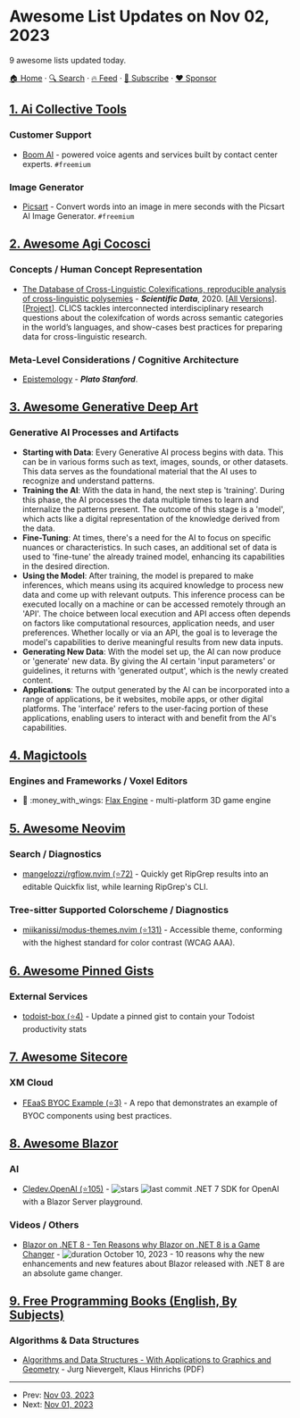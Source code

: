 # Awesome List Updates on Nov 02, 2023

9 awesome lists updated today.

[🏠 Home](/README.md) · [🔍 Search](https://www.trackawesomelist.com/search/) · [🔥 Feed](https://www.trackawesomelist.com/rss.xml) · [📮 Subscribe](https://trackawesomelist.us17.list-manage.com/subscribe?u=d2f0117aa829c83a63ec63c2f&id=36a103854c) · [❤️  Sponsor](https://github.com/sponsors/theowenyoung)



## [1. Ai Collective Tools](/content/Hyraze/ai-collective-tools/README.md)

### Customer Support

*   [Boom AI](https://boom.ai/) - powered voice agents and services built by contact center experts. `#freemium`

### Image Generator

*   [Picsart](https://picsart.com/ai-image-generator/) - Convert words into an image in mere seconds with the Picsart AI Image Generator. `#freemium`

## [2. Awesome Agi Cocosci](/content/YuzheSHI/awesome-agi-cocosci/README.md)

### Concepts / Human Concept Representation

*   [The Database of Cross-Linguistic Colexifications, reproducible analysis of cross-linguistic polysemies](https://www.nature.com/articles/s41597-019-0341-x) - ***Scientific Data***, 2020. \[[All Versions](https://scholar.google.com/scholar?cluster=4039754406289857135\&hl=en\&as_sdt=0,5)]. \[[Project](https://clics.clld.org/)]. CLICS tackles interconnected interdisciplinary research questions about the colexifcation of words across semantic categories in the world’s languages, and show-cases best practices for preparing data for cross-linguistic research.

### Meta-Level Considerations / Cognitive Architecture

*   [Epistemology](https://plato.stanford.edu/entries/epistemology/) - ***Plato Stanford***.

## [3. Awesome Generative Deep Art](/content/filipecalegario/awesome-generative-deep-art/README.md)

### Generative AI Processes and Artifacts

*   **Starting with Data**: Every Generative AI process begins with data. This can be in various forms such as text, images, sounds, or other datasets. This data serves as the foundational material that the AI uses to recognize and understand patterns.
*   **Training the AI**: With the data in hand, the next step is 'training'. During this phase, the AI processes the data multiple times to learn and internalize the patterns present. The outcome of this stage is a 'model', which acts like a digital representation of the knowledge derived from the data.
*   **Fine-Tuning**: At times, there's a need for the AI to focus on specific nuances or characteristics. In such cases, an additional set of data is used to 'fine-tune' the already trained model, enhancing its capabilities in the desired direction.
*   **Using the Model**: After training, the model is prepared to make inferences, which means using its acquired knowledge to process new data and come up with relevant outputs. This inference process can be executed locally on a machine or can be accessed remotely through an 'API'. The choice between local execution and API access often depends on factors like computational resources, application needs, and user preferences. Whether locally or via an API, the goal is to leverage the model's capabilities to derive meaningful results from new data inputs.
*   **Generating New Data**: With the model set up, the AI can now produce or 'generate' new data. By giving the AI certain 'input parameters' or guidelines, it returns with 'generated output', which is the newly created content.
*   **Applications**: The output generated by the AI can be incorporated into a range of applications, be it websites, mobile apps, or other digital platforms. The 'interface' refers to the user-facing portion of these applications, enabling users to interact with and benefit from the AI's capabilities.

## [4. Magictools](/content/ellisonleao/magictools/README.md)

### Engines and Frameworks / Voxel Editors

*   :tada: :money\_with\_wings: [Flax Engine](https://flaxengine.com/) - multi-platform 3D game engine

## [5. Awesome Neovim](/content/rockerBOO/awesome-neovim/README.md)

### Search / Diagnostics

*   [mangelozzi/rgflow.nvim (⭐72)](https://github.com/mangelozzi/rgflow.nvim) - Quickly get RipGrep results into an editable Quickfix list, while learning RipGrep's CLI.

### Tree-sitter Supported Colorscheme / Diagnostics

*   [miikanissi/modus-themes.nvim (⭐131)](https://github.com/miikanissi/modus-themes.nvim) - Accessible theme, conforming with the highest standard for color contrast (WCAG AAA).

## [6. Awesome Pinned Gists](/content/matchai/awesome-pinned-gists/README.md)

### External Services

*   [todoist-box (⭐4)](https://github.com/joshghent/todoist-box) - Update a pinned gist to contain your Todoist productivity stats

## [7. Awesome Sitecore](/content/MartinMiles/awesome-sitecore/README.md)

### XM Cloud

*   [FEaaS BYOC Example (⭐3)](https://github.com/Sitecore/feaas-nextjs-example) - A repo that demonstrates an example of BYOC components using best practices.

## [8. Awesome Blazor](/content/AdrienTorris/awesome-blazor/README.md)

### AI

*   [Cledev.OpenAI (⭐105)](https://github.com/lucabriguglia/Cledev.OpenAI) - ![stars](https://img.shields.io/github/stars/lucabriguglia/Cledev.OpenAI?style=flat-square\&cacheSeconds=604800) ![last commit](https://img.shields.io/github/last-commit/lucabriguglia/Cledev.OpenAI?style=flat-square\&cacheSeconds=86400) .NET 7 SDK for OpenAI with a Blazor Server playground.

### Videos / Others

*   [Blazor on .NET 8 - Ten Reasons why Blazor on .NET 8 is a Game Changer](https://www.youtube.com/watch?v=VWwZrDA8om0) - ![duration](https://img.shields.io/badge/Duration:%20-25%20min-%230094FF?style=flat-square\&cacheSeconds=maxAge\&logo=youtube) October 10, 2023 - 10 reasons why the new enhancements and new features about Blazor released with .NET 8 are an absolute game changer.

## [9. Free Programming Books (English, By Subjects)](/content/EbookFoundation/free-programming-books/books/free-programming-books-subjects/README.md)

### Algorithms & Data Structures

*   [Algorithms and Data Structures - With Applications to Graphics and Geometry](https://textbookequity.org/Textbooks/Nievergelt_Algorithms%20and%20Data%20Structures08.pdf) - Jurg Nievergelt, Klaus Hinrichs (PDF)

---

- Prev: [Nov 03, 2023](/content/2023/11/03/README.md)
- Next: [Nov 01, 2023](/content/2023/11/01/README.md)